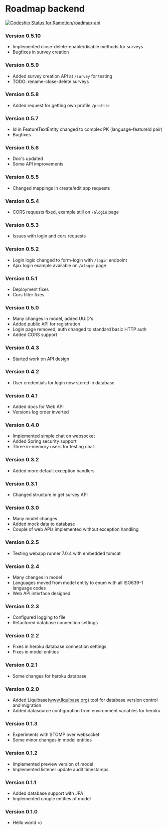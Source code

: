 # Roadmap backend #
[ ![Codeship Status for Ramotion/roadmap-api](https://codeship.com/projects/2ba911f0-4afc-0132-8280-0ac24b6883cd/status?branch=master)](https://codeship.com/projects/46560)

### Version 0.5.10 ###

* Implemented close-delete-enable/disable methods for surveys
* Bugfixes in survey creation

### Version 0.5.9 ###

* Added survey creation API at `/survey` for testing
* TODO: rename-close-delete surveys

### Version 0.5.8 ###

* Added request for getting own profile `/profile`

### Version 0.5.7 ###

* Id in FeatureTextEntity changed to complex PK (language-featureId pair)
* Bugfixes

### Version 0.5.6 ###

* Doc's updated
* Some API improvements

### Version 0.5.5 ###

* Changed mappings in create/edit app requests

### Version 0.5.4 ###

* CORS requests fixed, example still on `/alogin` page

### Version 0.5.3 ###

* Issues with login and cors requests

### Version 0.5.2 ###

* Login logic changed to form-login with `/login` endpoint
* Ajax login example available on `/alogin` page

### Version 0.5.1 ###

* Deployment fixes
* Cors filter fixes

### Version 0.5.0 ###

* Many changes in model, added UUID's
* Added public API for registration
* Login page removed, auth changed to standard basic HTTP auth
* Added CORS support

### Version 0.4.3 ###

* Started work on API design

### Version 0.4.2 ###

* User credentials for login now stored in database

### Version 0.4.1 ###

* Added docs for Web API
* Versions log order inverted

### Version 0.4.0 ###

* Implemented simple chat on websocket
* Added Spring security support
* Three in-memory users for testing chat

### Version 0.3.2 ###

* Added more default exception handlers

### Version 0.3.1 ###

* Changed structure in get survey API

### Version 0.3.0 ###

* Many model changes
* Added mock data to database
* Couple of web APIs implemented without exception handling

### Version 0.2.5 ###

* Testing webapp runner 7.0.4 with embedded tomcat

### Version 0.2.4 ###

* Many changes in model
* Languages moved from model entity to enum with all ISO639-1 language codes
* Web API interface designed

### Version 0.2.3 ###

* Configured logging to file
* Refactored database connection settings

### Version 0.2.2 ###

* Fixes in heroku database connection settings
* Fixes in model entities

### Version 0.2.1 ###

* Some changes for heroku database

### Version 0.2.0 ###

* Added Liquibase(www.liquibase.org) tool for database version control and migration
* Added datasource configuration from environment variables for heroku

### Version 0.1.3 ###

* Experiments with STOMP over websocket
* Some minor changes in model entities

### Version 0.1.2 ###

* Implemented preview version of model
* Implemented listener update audit timestamps

### Version 0.1.1 ###

* Added database support with JPA
* Implemented couple entities of model

### Version 0.1.0 ###

* Hello world =)



